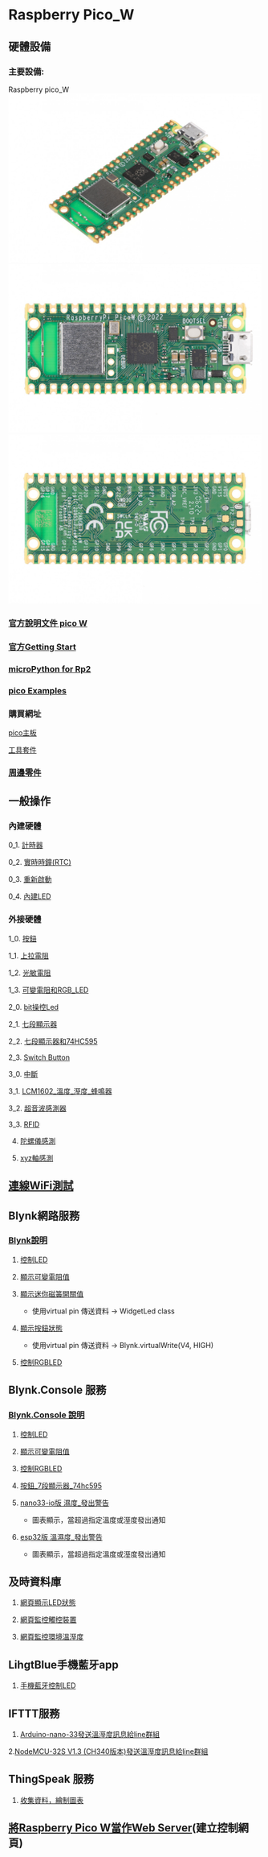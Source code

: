 # Raspberry Pico_W
## 硬體設備
### 主要設備:
Raspberry pico_W
![Raspberry pico_W1](./images/pick_w1.jpeg)
![Raspberry pico_W2](./images/pick_w2.jpeg)
![Raspberry pico_W3](./images/pick_w3.jpeg)

### [官方說明文件 pico W](https://www.raspberrypi.com/documentation/microcontrollers/raspberry-pi-pico.html#raspberry-pi-pico-w19)

### [官方Getting Start](https://www.raspberrypi.com/documentation/microcontrollers/micropython.html)

### [microPython for Rp2](https://docs.micropython.org/en/latest/rp2/general.html)

### [pico Examples](https://github.com/raspberrypi/pico-micropython-examples/tree/master)

### 購買網址
[pico主板](https://piepie.com.tw/product/raspberry-pi-pico-wh?hilite=pico)

[工具套件](https://piepie.com.tw/product/gpio-game-console-starter-kit)
 
### [周邊零件](./周邊零件/README.md)

## 一般操作
### 內建硬體

0_1. [計時器](./一般操作/0_1計時器/)

0_2. [實時時鐘(RTC)](./一般操作/0_2實時時鐘(Real_Time_Clock))

0_3. [重新啟動](./一般操作/0_3重新啟動(WTD))

0_4. [內建LED](./一般操作/0_4內建LED)

### 外接硬體

1_0. [按鈕](./一般操作/1_0無使用上拉電阻/)

1_1. [上拉電阻](./一般操作/1_1上拉電阻/)

1_2. [光敏電阻](./一般操作/1_2光敏電阻/)

1_3. [可變電阻和RGB_LED](./一般操作/1_3可變電阻和RGB_LED/)

2_0. [bit操控Led](./一般操作/2_0bitLed/)

2_1. [七段顯示器](./一般操作/2_1七段顯示器/)

2_2. [七段顯示器和74HC595](./一般操作/2_2七段顯示器和74HC595/)

2_3. [Switch Button](./一般操作/2_3switchButton/)

3_0. [中斷](一般操作/3_0interrupt/中斷測試/)

3_1. [LCM1602_溫度_溼度_蜂鳴器](./一般操作/3_1LCM1602_溫度/)

3_2. [超音波感測器](./一般操作/3_2超音波感測器/)

3_3. [RFID](./一般操作/3_3MFRC522/)

4. [陀螺儀感測](https://github.com/roberthsu2003/smartHome/tree/master/%E4%B8%80%E8%88%AC%E6%93%8D%E4%BD%9C/4%E9%99%80%E8%9E%BA%E5%84%80%E6%84%9F%E6%B8%AC)

5. [xyz軸感測](https://github.com/roberthsu2003/smartHome/tree/master/%E4%B8%80%E8%88%AC%E6%93%8D%E4%BD%9C/5xyz%E8%BB%B8%E6%84%9F%E6%B8%AC)

## [連線WiFi測試](./連線WiFi)
 


## Blynk網路服務
### [Blynk說明](./使用Blynk)
1. [控制LED](./使用Blynk/1控制LED/)

2. [顯示可變電阻值](./使用Blynk/2顯示可變電阻值/)

3. [顯示迷你磁簧開關值](./使用Blynk/3顯示迷你磁簧開關值/)
	- 使用virtual pin 傳送資料 -> WidgetLed class

4. [顯示按鈕狀態](./使用Blynk/4顯示按鈕狀態/)
	- 使用virtual pin 傳送資料 -> Blynk.virtualWrite(V4, HIGH)

5. [控制RGBLED](./使用Blynk/5控制RGBLED/)

## Blynk.Console 服務
### [Blynk.Console 說明](./使用Blynk_Console/)
1. [控制LED](./使用Blynk_Console/1控制LED/)

2. [顯示可變電阻值](./使用Blynk_Console/2顯示可變電阻值/)

3. [控制RGBLED](./使用Blynk_Console/3控制RGBLED/)

4. [按鈕_7段顯示器_74hc595](./使用Blynk_Console/4按鈕_7段顯示器_74hc595)

5. [nano33-io版 濕度_發出警告](./使用Blynk_Console/5溫濕度_發出警告/)
	- 圖表顯示，當超過指定溫度或溼度發出通知

5. [esp32版 溫濕度_發出警告](./使用Blynk_Console/5溫濕度_發出警告_esp32s)
	- 圖表顯示，當超過指定溫度或溼度發出通知


## 及時資料庫
1. [網頁顯示LED狀態](https://github.com/roberthsu2003/smartHome/tree/master/%E5%8F%8A%E6%99%82%E8%B3%87%E6%96%99%E5%BA%AB/1led_control)

2. [網頁監控觸控裝置](https://github.com/roberthsu2003/smartHome/tree/master/%E5%8F%8A%E6%99%82%E8%B3%87%E6%96%99%E5%BA%AB/2touch_sensor)

3. [網頁監控環境溫溼度](https://github.com/roberthsu2003/smartHome/tree/master/%E5%8F%8A%E6%99%82%E8%B3%87%E6%96%99%E5%BA%AB/3dht11) 

## LihgtBlue手機藍牙app
1. [手機藍牙控制LED](https://github.com/roberthsu2003/smartHome/tree/master/%E4%BD%BF%E7%94%A8%E8%97%8D%E7%89%99/1led_control)

## IFTTT服務
1. [Arduino-nano-33發送溫溼度訊息給line群組](./使用IFTTT/1dht11-nano33iot/)

2.[NodeMCU-32S V1.3 (CH340版本)發送溫溼度訊息給line群組](./使用IFTTT/1dht11-esp32/)


## ThingSpeak 服務
1. [收集資料，繪制圖表](https://github.com/roberthsu2003/smartHome/tree/master/%E4%BD%BF%E7%94%A8ThingSpeak)


## [將Raspberry Pico W當作Web Server](./當作WebServer/)(建立控制網頁)


